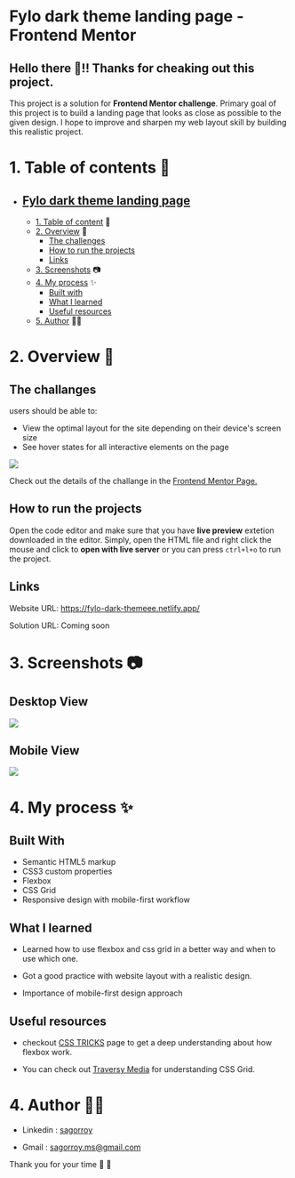 # **Fylo dark theme landing page - Frontend Mentor**

## Hello there 👋!! Thanks for cheaking out this project.

This project is a solution for **Frontend Mentor challenge**. Primary goal of this project is to build a landing page that looks as close as possible to the given design. I hope to improve and sharpen my web layout skill by building this realistic project.

# **1. Table of contents 📝**

- ## [Fylo dark theme landing page](#fylo)
  - [1. Table of content](#table-of-content) 📝
  - [2. Overview](#overview) 🎯
    - [The challenges](#the-challenges)
    - [How to run the projects](#how-to-run-the-projects)
    - [Links](#links)
  - [3. Screenshots](#screenshots) 📷
  - [4. My process](#my-process) ✨
    - [Built with](#built-with)
    - [What I learned](#what-i-learned)
    - [Useful resources](#useful-resources)
  - [5. Author](#author) 🙋🏻

# **2. Overview 🎯**

## The challanges

users should be able to:

- View the optimal layout for the site depending on their device's screen size
- See hover states for all interactive elements on the page

![](./images/desktop-preview.jpg)

Check out the details of the challange in the [Frontend Mentor Page.](https://www.frontendmentor.io/challenges/fylo-dark-theme-landing-page-5ca5f2d21e82137ec91a50fd)

## How to run the projects

Open the code editor and make sure that you have **live preview** extetion downloaded in the editor. Simply, open the HTML file and right click the mouse and click to **open with live server** or you can press `ctrl+l+o` to run the project.

## Links

Website URL: <https://fylo-dark-themeee.netlify.app/>

Solution URL: Coming soon

# **3. Screenshots 📷**

## Desktop View

![](./images/screenshot/fylo-desktopView.png)

## Mobile View

![](./images/screenshot/fylo-mobileView.png)

# **4. My process ✨**

## Built With

- Semantic HTML5 markup
- CSS3 custom properties
- Flexbox
- CSS Grid
- Responsive design with mobile-first workflow

## What I learned

- Learned how to use flexbox and css grid in a better way and when to use which one.

- Got a good practice with website layout with a realistic design.

- Importance of mobile-first design approach

## Useful resources

- checkout [CSS TRICKS](https://css-tricks.com/snippets/css/a-guide-to-flexbox/) page to get a deep understanding about how flexbox work.

- You can check out [Traversy Media](https://www.youtube.com/watch?v=0xMQfnTU6oo&t=79s) for understanding CSS Grid.

# **4. Author 🙋🏻**

- Linkedin : [sagorroy](https://www.linkedin.com/in/sagorroy/)

- Gmail : <sagorroy.ms@gmail.com>

Thank you for your time 🙂 🙂
